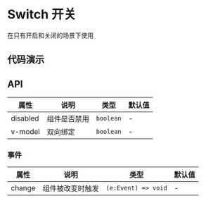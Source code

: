 # Switch 开关

在只有开启和关闭的场景下使用

## 代码演示

<demo title="基本用法" describe="swtich默认状态">
<template>
  <lu-switch />
</template>
</demo>

<demo title="双向绑定示例" describe="如果指定了属性，则switch的状态为对应对象的值" src="./demo/model.vue"></demo>

<demo title="禁用" describe="指定disabled属性，当前组件不可被点击">
<template>
  <lu-switch disabled />
</template>
</demo>

## API

| 属性     | 说明         | 类型      | 默认值 |
| -------- | ------------ | --------- | ------ |
| disabled | 组件是否禁用 | `boolean` | -      |
| v-model  | 双向绑定     | `boolean` | -      |

### 事件

| 属性   | 说明             | 类型                | 默认值 |
| ------ | ---------------- | ------------------- | ------ |
| change | 组件被改变时触发 | `(e:Event) => void` | -      |
